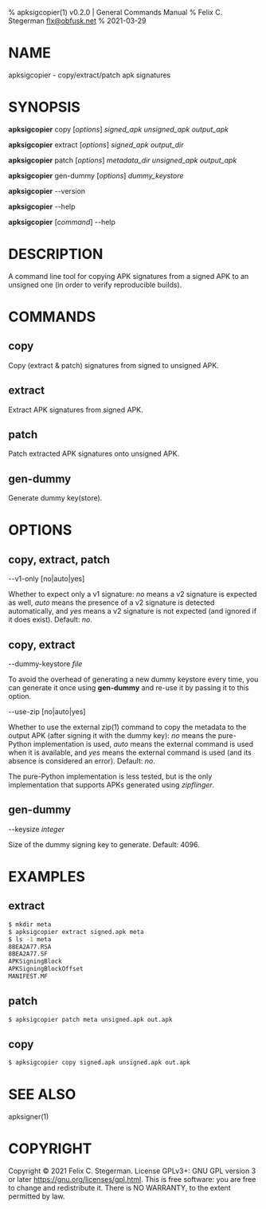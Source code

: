 % apksigcopier(1) v0.2.0 | General Commands Manual
% Felix C. Stegerman <flx@obfusk.net>
% 2021-03-29

# NAME

apksigcopier - copy/extract/patch apk signatures

# SYNOPSIS

**apksigcopier** copy \[*options*\] *signed_apk* *unsigned_apk* *output_apk*

**apksigcopier** extract \[*options*\] *signed_apk* *output_dir*

**apksigcopier** patch \[*options*\] *metadata_dir* *unsigned_apk* *output_apk*

**apksigcopier** gen-dummy \[*options*\] *dummy_keystore*

**apksigcopier** \--version

**apksigcopier** \--help

**apksigcopier** \[*command*\] \--help

# DESCRIPTION

A command line tool for copying APK signatures from a signed APK to an
unsigned one (in order to verify reproducible builds).

# COMMANDS

## copy

Copy (extract & patch) signatures from signed to unsigned APK.

## extract

Extract APK signatures from signed APK.

## patch

Patch extracted APK signatures onto unsigned APK.

## gen-dummy

Generate dummy key(store).

# OPTIONS

## copy, extract, patch

\--v1-only [no|auto|yes]

Whether to expect only a v1 signature: *no* means a v2 signature is
expected as well, *auto* means the presence of a v2 signature is
detected automatically, and *yes* means a v2 signature is not expected
(and ignored if it does exist).  Default: *no*.

## copy, extract

\--dummy-keystore *file*

To avoid the overhead of generating a new dummy keystore every time,
you can generate it once using **gen-dummy** and re-use it by passing
it to this option.

\--use-zip [no|auto|yes]

Whether to use the external zip(1) command to copy the metadata to the
output APK (after signing it with the dummy key): *no* means the
pure-Python implementation is used, *auto* means the external command
is used when it is available, and *yes* means the external command is
used (and its absence is considered an error).  Default: *no*.

The pure-Python implementation is less tested, but is the only
implementation that supports APKs generated using *zipflinger*.

## gen-dummy

\--keysize *integer*

Size of the dummy signing key to generate.  Default: 4096.

# EXAMPLES

## extract

```bash
$ mkdir meta
$ apksigcopier extract signed.apk meta
$ ls -1 meta
8BEA2A77.RSA
8BEA2A77.SF
APKSigningBlock
APKSigningBlockOffset
MANIFEST.MF
```

## patch

```bash
$ apksigcopier patch meta unsigned.apk out.apk
```

## copy

```bash
$ apksigcopier copy signed.apk unsigned.apk out.apk
```

# SEE ALSO

apksigner(1)

# COPYRIGHT

Copyright © 2021 Felix C. Stegerman.  License GPLv3+: GNU GPL version
3 or later <https://gnu.org/licenses/gpl.html>.  This is free software:
you are free to change and redistribute it.   There  is NO WARRANTY,
to the extent permitted by law.
